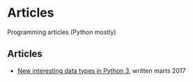 # Articles
Programming articles (Python mostly)

Articles
----------

* [New interesting data types in Python 3](https://github.com/topper-123/Articles/blob/master/New-interesting-data-types-in-Python3.rst), written marts 2017
